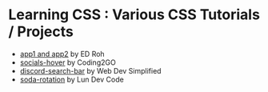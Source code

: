 # Learning CSS : Various CSS Tutorials / Projects  
- [app1 and app2](https://youtu.be/0hrJGWrCux0?si=SO29lGxKzI6p-bRx) by ED Roh  
- [socials-hover](https://youtu.be/UQKWc2r_41U?si=pkeEjPC78guUPZe1) by Coding2GO  
- [discord-search-bar](https://youtu.be/cowG052uyQw?si=B4d_0_Ju8HnE-lyU) by Web Dev Simplified
- [soda-rotation](https://youtu.be/ymuBowcODVU?si=rhczhPoSVM6P5HMa) by Lun Dev Code